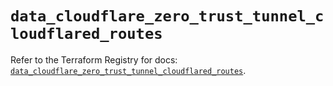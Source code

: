 # `data_cloudflare_zero_trust_tunnel_cloudflared_routes`

Refer to the Terraform Registry for docs: [`data_cloudflare_zero_trust_tunnel_cloudflared_routes`](https://registry.terraform.io/providers/cloudflare/cloudflare/5.4.0/docs/data-sources/zero_trust_tunnel_cloudflared_routes).
